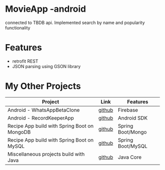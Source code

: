 # MovieApp -android
connected to TBDB api. Implemented search by name and popularity functionality

# Features
- retrofit REST
- JSON parsing using GSON library

# My Other Projects

| Project | Link | Features |
|------|-------|-------|
| Android - WhatsAppBetaClone  | [github](https://github.com/igorek1955/whatsapp-beta-android) | Firebase |
| Android - RecordKeeperApp  | [github](https://github.com/igorek1955/record-keeper-android) | Android SDK |
| Recipe App build with Spring Boot on MongoDB | [github](https://github.com/igorek1955/recipeapp-spring-mongoDB) | Spring Boot/Mongo |
| Recipe App build with Spring Boot on MySQL |[github](https://github.com/igorek1955/recipeapp-spring-mysql) | Spring Boot/MySQL |
| Miscellaneous projects build with Java  | [github](https://github.com/igorek1955/little-projects) | Java Core |
